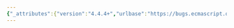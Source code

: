 ```yaml
---
{"_attributes":{"version":"4.4.4+","urlbase":"https://bugs.ecmascript.org/","maintainer":"dherman@mozilla.com"},"bug":{"bug_id":3857,"creation_ts":"2015-02-12 22:53:00 -0800","short_desc":"Add String.prototype[@@toStringTag] and other pre-ES6 constructors' toStringTag property","delta_ts":"2015-02-15 14:56:01 -0800","product":"Draft for 6th Edition","component":"technical issue","version":"Rev 33: February 12, 2015 Draft","rep_platform":"All","op_sys":"All","bug_status":"RESOLVED","resolution":"WONTFIX","priority":"Normal","bug_severity":"normal","everconfirmed":true,"reporter":{"uid":"nbdd0121","name":"Gary Guo"},"assigned_to":{"uid":"allen","name":"Allen Wirfs-Brock"},"cc":"nbdd0121","long_desc":[{"commentid":12509,"comment_count":0,"who":{"uid":"nbdd0121","name":"Gary Guo"},"bug_when":"2015-02-12 22:53:06 -0800","thetext":"By letting\nArray.prototype[@@toStringTag] = 'Array',\nString.prototype[@@toStringTag] = 'String',\nFunction.prototype[@@toStringTag] = 'Function',\nError.prototype[@@toStringTag] = 'Error',\nBoolean.prototype[@@toStringTag] = 'Boolean',\nNumber.prototype[@@toStringTag] = 'Number',\nDate.prototype[@@toStringTag] = 'Date',\nRegExp.prototype[@@toStringTag] = 'RegExp,\nwe are able to simplify Object.prototype.toString's algorithm and make constructor.prototype[@@toStringTag] more consistent.\n\nWhat's more, it can also preserve compatibility for pre-ES6 codes, since most prototypes are now ordinary objects.\nIn ES5:\nObject.prototype.toString.call(String.prototype) == '[object String]'\nIn current ES6 spec:\nObject.prototype.toString.call(String.prototype) == '[object Object]'\nAfter my proposal:\nObject.prototype.toString.call(String.prototype) == '[object String]'"},{"commentid":12742,"comment_count":1,"who":{"uid":"allen","name":"Allen Wirfs-Brock"},"bug_when":"2015-02-15 14:56:01 -0800","thetext":"the final design for Object.prototype.toString was settled at the Jany 2015 TC39 meeting https://github.com/tc39/tc39-notes/blob/master/es6/2015-01/jan-28.md#45-tostringtag"}]}}
---
```

